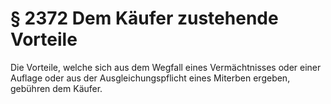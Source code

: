 # § 2372 Dem Käufer zustehende Vorteile
Die Vorteile, welche sich aus dem Wegfall eines Vermächtnisses oder einer Auflage oder aus der Ausgleichungspflicht eines Miterben ergeben, gebühren dem Käufer.